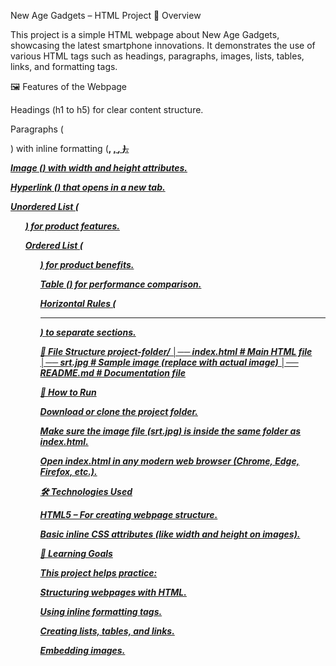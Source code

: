 New Age Gadgets – HTML Project
📌 Overview

This project is a simple HTML webpage about New Age Gadgets, showcasing the latest smartphone innovations.
It demonstrates the use of various HTML tags such as headings, paragraphs, images, lists, tables, links, and formatting tags.

🖼️ Features of the Webpage

Headings (h1 to h5) for clear content structure.

Paragraphs (<p>) with inline formatting (<b>, <u>, <i>, <del>).

Image (<img>) with width and height attributes.

Hyperlink (<a>) that opens in a new tab.

Unordered List (<ul>) for product features.

Ordered List (<ol>) for product benefits.

Table (<table>) for performance comparison.

Horizontal Rules (<hr>) to separate sections.

📂 File Structure
project-folder/
│── index.html     # Main HTML file
│── srt.jpg        # Sample image (replace with actual image)
│── README.md      # Documentation file

🚀 How to Run

Download or clone the project folder.

Make sure the image file (srt.jpg) is inside the same folder as index.html.

Open index.html in any modern web browser (Chrome, Edge, Firefox, etc.).

🛠️ Technologies Used

HTML5 – For creating webpage structure.

Basic inline CSS attributes (like width and height on images).

📖 Learning Goals

This project helps practice:

Structuring webpages with HTML.

Using inline formatting tags.

Creating lists, tables, and links.

Embedding images.


